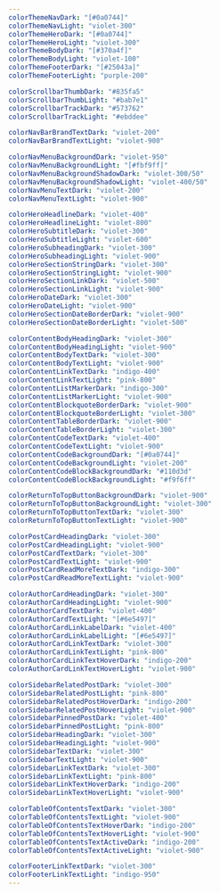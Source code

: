 ```yaml
---
colorThemeNavDark: "[#0a0744]"
colorThemeNavLight: "violet-300"
colorThemeHeroDark: "[#0a0744]"
colorThemeHeroLight: "violet-300"
colorThemeBodyDark: "[#370a4f]"
colorThemeBodyLight: "violet-100"
colorThemeFooterDark: "[#25043a]"
colorThemeFooterLight: "purple-200"

colorScrollbarThumbDark: "#835fa5"
colorScrollbarThumbLight: "#bab7e1"
colorScrollbarTrackDark: "#573762"
colorScrollbarTrackLight: "#ebddee"

colorNavBarBrandTextDark: "violet-200"
colorNavBarBrandTextLight: "violet-900"

colorNavMenuBackgroundDark: "violet-950"
colorNavMenuBackgroundLight: "[#fbf9ff]"
colorNavMenuBackgroundShadowDark: "violet-300/50"
colorNavMenuBackgroundShadowLight: "violet-400/50"
colorNavMenuTextDark: "violet-200"
colorNavMenuTextLight: "violet-900"

colorHeroHeadlineDark: "violet-400"
colorHeroHeadlineLight: "violet-800"
colorHeroSubtitleDark: "violet-300"
colorHeroSubtitleLight: "violet-600"
colorHeroSubheadingDark: "violet-300"
colorHeroSubheadingLight: "violet-900"
colorHeroSectionStringDark: "violet-300"
colorHeroSectionStringLight: "violet-900"
colorHeroSectionLinkDark: "violet-500"
colorHeroSectionLinkLight: "violet-900"
colorHeroDateDark: "violet-300"
colorHeroDateLight: "violet-900"
colorHeroSectionDateBorderDark: "violet-900"
colorHeroSectionDateBorderLight: "violet-500"

colorContentBodyHeadingDark: "violet-300"
colorContentBodyHeadingLight: "violet-900"
colorContentBodyTextDark: "violet-300"
colorContentBodyTextLight: "violet-900"
colorContentLinkTextDark: "indigo-400"
colorContentLinkTextLight: "pink-800"
colorContentListMarkerDark: "indigo-300"
colorContentListMarkerLight: "violet-900"
colorContentBlockquoteBorderDark: "violet-900"
colorContentBlockquoteBorderLight: "violet-300"
colorContentTableBorderDark: "violet-900"
colorContentTableBorderLight: "violet-300"
colorContentCodeTextDark: "violet-400"
colorContentCodeTextLight: "violet-900"
colorContentCodeBackgroundDark: "[#0a0744]"
colorContentCodeBackgroundLight: "violet-200"
colorContentCodeBlockBackgroundDark: "#110d3d"
colorContentCodeBlockBackgroundLight: "#f9f6ff"

colorReturnToTopButtonBackgroundDark: "violet-900"
colorReturnToTopButtonBackgroundLight: "violet-300"
colorReturnToTopButtonTextDark: "violet-300"
colorReturnToTopButtonTextLight: "violet-900"

colorPostCardHeadingDark: "violet-300"
colorPostCardHeadingLight: "violet-900"
colorPostCardTextDark: "violet-300"
colorPostCardTextLight: "violet-900"
colorPostCardReadMoreTextDark: "indigo-300"
colorPostCardReadMoreTextLight: "violet-900"

colorAuthorCardHeadingDark: "violet-300"
colorAuthorCardHeadingLight: "violet-900"
colorAuthorCardTextDark: "violet-400"
colorAuthorCardTextLight: "[#6e5497]"
colorAuthorCardLinkLabelDark: "violet-400"
colorAuthorCardLinkLabelLight: "[#6e5497]"
colorAuthorCardLinkTextDark: "violet-300"
colorAuthorCardLinkTextLight: "pink-800"
colorAuthorCardLinkTextHoverDark: "indigo-200"
colorAuthorCardLinkTextHoverLight: "violet-900"

colorSidebarRelatedPostDark: "violet-300"
colorSidebarRelatedPostLight: "pink-800"
colorSidebarRelatedPostHoverDark: "indigo-200"
colorSidebarRelatedPostHoverLight: "violet-900"
colorSidebarPinnedPostDark: "violet-400"
colorSidebarPinnedPostLight: "pink-800"
colorSidebarHeadingDark: "violet-300"
colorSidebarHeadingLight: "violet-900"
colorSidebarTextDark: "violet-300"
colorSidebarTextLight: "violet-900"
colorSidebarLinkTextDark: "violet-300"
colorSidebarLinkTextLight: "pink-800"
colorSidebarLinkTextHoverDark: "indigo-200"
colorSidebarLinkTextHoverLight: "violet-900"

colorTableOfContentsTextDark: "violet-300"
colorTableOfContentsTextLight: "violet-900"
colorTableOfContentsTextHoverDark: "indigo-200"
colorTableOfContentsTextHoverLight: "violet-900"
colorTableOfContentsTextActiveDark: "indigo-200"
colorTableOfContentsTextActiveLight: "violet-900"

colorFooterLinkTextDark: "violet-300"
colorFooterLinkTextLight: "indigo-950"
---
```

